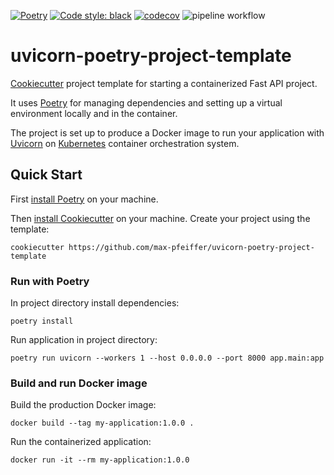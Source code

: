 [![Poetry](https://img.shields.io/endpoint?url=https://python-poetry.org/badge/v0.json)](https://python-poetry.org/)
[![Code style: black](https://img.shields.io/badge/code%20style-black-000000.svg)](https://github.com/psf/black)
[![codecov](https://codecov.io/gh/max-pfeiffer/uvicorn-poetry-fastapi-project-template/graph/badge.svg?token=OFQU8YVFAR)](https://codecov.io/gh/max-pfeiffer/uvicorn-poetry-fastapi-project-template)
![pipeline workflow](https://github.com/max-pfeiffer/uvicorn-poetry-project-template/actions/workflows/pipeline.yml/badge.svg)
# uvicorn-poetry-project-template
[Cookiecutter](https://github.com/cookiecutter/cookiecutter) project template for starting a containerized Fast API project.

It uses [Poetry](https://python-poetry.org/) for managing dependencies and setting up a virtual environment locally and in the container.

The project is set up to produce a Docker image to run your application with [Uvicorn](https://github.com/encode/uvicorn) on [Kubernetes](https://kubernetes.io/) container orchestration system.


## Quick Start
First [install Poetry](https://python-poetry.org/docs/#installation) on your machine.

Then [install Cookiecutter](https://cookiecutter.readthedocs.io/en/latest/installation.html) on your machine. Create your project using the template:
```shell
cookiecutter https://github.com/max-pfeiffer/uvicorn-poetry-project-template
```

### Run with Poetry
In project directory install dependencies:
```shell
poetry install
```
Run application in project directory:
```shell
poetry run uvicorn --workers 1 --host 0.0.0.0 --port 8000 app.main:app
```

### Build and run Docker image
Build the production Docker image:
```shell
docker build --tag my-application:1.0.0 .
```
Run the containerized application:
```shell
docker run -it --rm my-application:1.0.0
```
